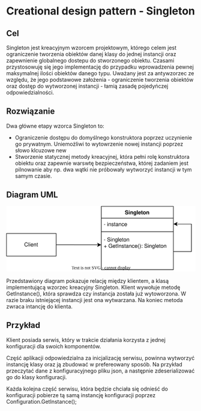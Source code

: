 <h1>Creational design pattern - Singleton</h1>

<h2>Cel</h2>
Singleton jest kreacyjnym wzorcem projektowym, którego celem jest ograniczenie tworzenia obiektów danej klasy do jednej instancji oraz zapewnienie globalnego dostepu do stworzonego obiektu. Czasami przystosowuję się jego implementację do przypadku wprowadzenia pewnej maksymalnej ilości obiektów danego typu.
Uważany jest za antywzorzec ze względu, że jego podstawowe założenia - ograniczenie tworzenia obiektów oraz dostęp do wytworzonej instancji - łamią zasadę pojedyńczej odpowiedzialności.

<h2>Rozwiązanie</h2>
Dwa główne etapy wzorca Singleton to:

- Ograniczenie dostępu do domyślnego konstruktora poprzez uczynienie go prywatnym. Uniemożliwi to wytowrzenie nowej instancji poprzez słowo klcuzowe new
- Stworzenie statycznej metody kreacyjnej, która pełni rolę konstruktora obiektu oraz zapewnie warswtę bezpieczeństwa, której zadaniem jest pilnowanie aby np. dwa wątki nie próbowały wytworzyć instancji w tym samym czasie.
<h2>Diagram UML</h2>

![Singleton](../Images/Singleton.drawio.svg)

Przedstawiony diagram pokazuje relację między klientem, a klasą implementującą wzorzec kreacyjny Singleton. Klient wywołuje metodę GetInstance(), która sprawdza czy instancja została już wytoworzona. W razie braku istniejącej instancji jest ona wytwarzana. Na koniec metoda zwraca intancję do klienta.

<h2>Przykład</h2>
Klient posiada serwis, który w trakcie działania korzysta z jednej konfiguracji dla swoich komponentów.

Część aplikacji odpowiedzialna za inicjalizację serwisu, powinna wytworzyć instancję klasy oraz ją zbudować w prefereowany sposób. Na przykład przeczytać dane z konfiguracyjnego pliku json, a następnie zdeserializować go do klasy konfiguracji.

Każda kolejna część serwisu, która będzie chciała się odnieść do konfiguracji pobierze tą samą instancję konfiguracji poprzez Configuration.GetInstance();
